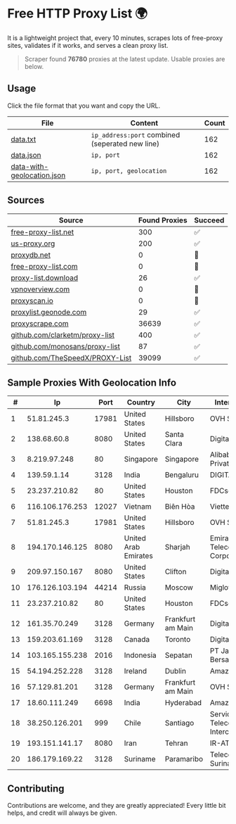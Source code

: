 
# Free HTTP Proxy List 🌍

It is a lightweight project that, every 10 minutes, scrapes lots of free-proxy sites, validates if it works, and serves a clean proxy list.


> Scraper found **76780** proxies at the latest update. Usable proxies are below.

## Usage

Click the file format that you want and copy the URL.


|File|Content|Count|
|----|-------|-----|
|[data.txt](https://raw.githubusercontent.com/themiralay/Proxy-List-World/master/data.txt)|`ip_address:port` combined (seperated new line)|162|
|[data.json](https://raw.githubusercontent.com/themiralay/Proxy-List-World/master/data.json)|`ip, port`|162|
|[data-with-geolocation.json](https://raw.githubusercontent.com/themiralay/Proxy-List-World/master/data-with-geolocation.json)|`ip, port, geolocation`|162|

## Sources

|Source|Found Proxies|Succeed|
|------|-------------|-------|
|[free-proxy-list.net](https://free-proxy-list.net)|300|✅|
|[us-proxy.org](https://www.us-proxy.org)|200|✅|
|[proxydb.net](http://proxydb.net)|0|🚫|
|[free-proxy-list.com](https://free-proxy-list.com/?page=&port=&type%5B%5D=http&type%5B%5D=https&up_time=0&search=Search)|0|🚫|
|[proxy-list.download](https://www.proxy-list.download/HTTP)|26|✅|
|[vpnoverview.com](https://vpnoverview.com/privacy/anonymous-browsing/free-proxy-servers)|0|🚫|
|[proxyscan.io](https://www.proxyscan.io)|0|🚫|
|[proxylist.geonode.com](https://proxylist.geonode.com/api/proxy-list?limit=300&page=1&sort_by=lastChecked&sort_type=desc&protocols=http,https)|29|✅|
|[proxyscrape.com](https://api.proxyscrape.com/v2/?request=displayproxies&protocol=http&timeout=10000&country=all&ssl=all&anonymity=all)|36639|✅|
|[github.com/clarketm/proxy-list](https://raw.githubusercontent.com/clarketm/proxy-list/master/proxy-list-raw.txt)|400|✅|
|[github.com/monosans/proxy-list](https://raw.githubusercontent.com/monosans/proxy-list/main/proxies/http.txt)|87|✅|
|[github.com/TheSpeedX/PROXY-List](https://raw.githubusercontent.com/TheSpeedX/PROXY-List/master/http.txt)|39099|✅|


## Sample Proxies With Geolocation Info

|#|Ip|Port|Country|City|Internet Service Provider|
|-|--|----|-------|----|-------------------------|
|1|51.81.245.3|17981|United States|Hillsboro|OVH SAS|
|2|138.68.60.8|8080|United States|Santa Clara|DigitalOcean, LLC|
|3|8.219.97.248|80|Singapore|Singapore|Alibaba Cloud (Singapore) Private Limited|
|4|139.59.1.14|3128|India|Bengaluru|DIGITALOCEAN|
|5|23.237.210.82|80|United States|Houston|FDCservers.net|
|6|116.106.176.253|12027|Vietnam|Biên Hòa|Viettel Corporation|
|7|51.81.245.3|17981|United States|Hillsboro|OVH SAS|
|8|194.170.146.125|8080|United Arab Emirates|Sharjah|Emirates Telecommunications Corporation|
|9|209.97.150.167|8080|United States|Clifton|DigitalOcean, LLC|
|10|176.126.103.194|44214|Russia|Moscow|Miglovets Egor Andreevich|
|11|23.237.210.82|80|United States|Houston|FDCservers.net|
|12|161.35.70.249|3128|Germany|Frankfurt am Main|DigitalOcean, LLC|
|13|159.203.61.169|3128|Canada|Toronto|DigitalOcean, LLC|
|14|103.165.155.238|2016|Indonesia|Sepatan|PT Jaringan Keluarga Bersama|
|15|54.194.252.228|3128|Ireland|Dublin|Amazon.com, Inc.|
|16|57.129.81.201|3128|Germany|Frankfurt am Main|OVH SAS|
|17|18.60.111.249|6698|India|Hyderabad|Amazon.com, Inc.|
|18|38.250.126.201|999|Chile|Santiago|Servicios De Telecomunicaciones Intercable Ltda.|
|19|193.151.141.17|8080|Iran|Tehran|IR-AT|
|20|186.179.169.22|3128|Suriname|Paramaribo|Telecommunicationcompany Suriname - TeleSur|



## Contributing

Contributions are welcome, and they are greatly appreciated! Every
little bit helps, and credit will always be given.


